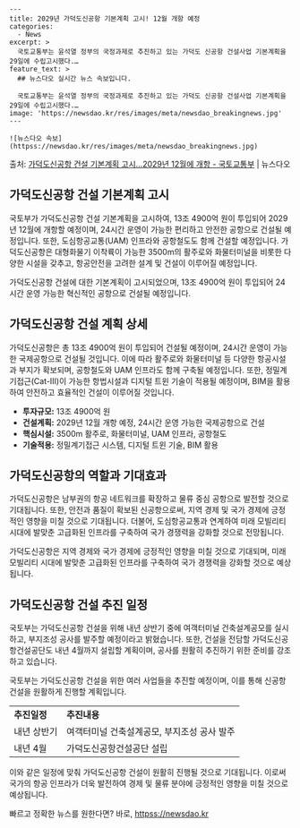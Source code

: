     ---
    title: 2029년 가덕도신공항 기본계획 고시! 12월 개항 예정
    categories:
      - News
    excerpt: >
      국토교통부는 윤석열 정부의 국정과제로 추진하고 있는 가덕도 신공항 건설사업 기본계획을 29일에 수립고시했다.…
    feature_text: >
      ## 뉴스다오 실시간 뉴스 속보입니다.
    
      국토교통부는 윤석열 정부의 국정과제로 추진하고 있는 가덕도 신공항 건설사업 기본계획을 29일에 수립고시했다.…
    image: 'https://newsdao.kr/res/images/meta/newsdao_breakingnews.jpg'
    ---
    
    ![뉴스다오 속보](httpss://newsdao.kr/res/images/meta/newsdao_breakingnews.jpg)

<p>출처: <a href="httpss://newsdao.kr/2896" rel="dofollow">가덕도신공항 건설 기본계획 고시…2029년 12월에 개항 - 국토교통부</a> | 뉴스다오</p>

<h2 data-ke-size="size26">가덕도신공항 건설 기본계획 고시</h2>
국토부가 가덕도신공항 건설 기본계획을 고시하여, 13조 4900억 원이 투입되어 2029년 12월에 개항할 예정이며, 24시간 운영이 가능한 편리하고 안전한 공항으로 건설될 예정입니다. 또한, 도심항공교통(UAM) 인프라와 공항철도도 함께 건설할 예정입니다. 가덕도신공항은 대형화물기 이착륙이 가능한 3500m의 활주로와 화물터미널을 비롯한 다양한 시설을 갖추고, 항공안전을 고려한 설계 및 건설이 이루어질 예정입니다.

<p data-ke-size="size16">가덕도신공항 건설에 대한 기본계획이 고시되었으며, 13조 4900억 원이 투입되어 24시간 운영 가능한 혁신적인 공항으로 건설될 예정입니다.</p>

<h2 data-ke-size="size24">가덕도신공항 건설 계획 상세</h2>
가덕도신공항은 총 13조 4900억 원이 투입되어 건설될 예정이며, 24시간 운영이 가능한 국제공항으로 건설될 것입니다. 이에 따라 활주로와 화물터미널 등 다양한 항공시설과 부지가 확보되며, 공항철도와 UAM 인프라도 함께 구축될 예정입니다. 또한, 정밀계기접근(Cat-Ⅲ)이 가능한 항법시설과 디지털 트윈 기술이 적용될 예정이며, BIM을 활용하여 안전하고 효율적인 건설이 이루어질 것입니다.

<ul>
  <li><b>투자규모:</b> 13조 4900억 원</li>
  <li><b>건설계획:</b> 2029년 12월 개항 예정, 24시간 운영 가능한 국제공항으로 건설</li>
  <li><b>핵심시설:</b> 3500m 활주로, 화물터미널, UAM 인프라, 공항철도</li>
  <li><b>기술적용:</b> 정밀계기접근 시스템, 디지털 트윈 기술, BIM 활용</li>
</ul>

<h2 data-ke-size="size24">가덕도신공항의 역할과 기대효과</h2>
가덕도신공항은 남부권의 항공 네트워크를 확장하고 물류 중심 공항으로 발전할 것으로 기대됩니다. 또한, 안전과 품질이 확보된 신공항으로써, 지역 경제 및 국가 경제에 긍정적인 영향을 미칠 것으로 기대됩니다. 더불어, 도심항공교통과 연계하여 미래 모빌리티 시대에 발맞춘 고급화된 인프라를 구축하여 국가 경쟁력을 강화할 것으로 전망됩니다.

<p data-ke-size="size16">가덕도신공항은 지역 경제와 국가 경제에 긍정적인 영향을 미칠 것으로 기대되며, 미래 모빌리티 시대에 발맞춘 고급화된 인프라를 구축하여 국가 경쟁력을 강화할 것으로 예상됩니다.</p>

<h2 data-ke-size="size24">가덕도신공항 건설 추진 일정</h2>
국토부는 가덕도신공항 건설을 위해 내년 상반기 중에 여객터미널 건축설계공모를 실시하고, 부지조성 공사를 발주할 예정이라고 밝혔습니다. 또한, 건설을 전담할 가덕도신공항건설공단도 내년 4월까지 설립할 계획이며, 공사를 원활히 추진하기 위한 준비를 강조하고 있습니다.

<p data-ke-size="size16">국토부는 가덕도신공항 건설을 위한 여러 사업들을 추진할 예정이며, 이를 통해 신공항 건설을 원활하게 진행할 계획입니다.</p>

<table>
  <tr>
    <td><b>추진일정</b></td>
    <td><b>추진내용</b></td>
  </tr>
  <tr>
    <td>내년 상반기</td>
    <td>여객터미널 건축설계공모, 부지조성 공사 발주</td>
  </tr>
  <tr>
    <td>내년 4월</td>
    <td>가덕도신공항건설공단 설립</td>
  </tr>
</table>

이와 같은 일정에 맞춰 가덕도신공항 건설이 원활히 진행될 것으로 기대됩니다. 이로써 국가의 항공 인프라가 더욱 발전하여 경제 및 물류 분야에 긍정적인 영향을 미칠 것으로 예상됩니다. 

빠르고 정확한 뉴스를 원한다면? 바로, <a href="httpss://newsdao.kr" rel="dofollow">httpss://newsdao.kr</a>


    